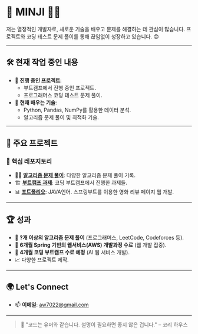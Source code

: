 # 👋 MINJI 👨‍💻

저는 열정적인 개발자로, 새로운 기술을 배우고 문제를 해결하는 데 관심이 많습니다. 프로젝트와 코딩 테스트 문제 풀이를 통해 끊임없이 성장하고 있습니다. 😊

---

## 🛠️ 현재 작업 중인 내용
- 🔭 **진행 중인 프로젝트**:
  - 부트캠프에서 진행 중인 프로젝트.
  - 프로그래머스 코딩 테스트 문제 풀이.
- 🌱 **현재 배우는 기술**:
  - Python, Pandas, NumPy를 활용한 데이터 분석.
  - 알고리즘 문제 풀이 및 최적화 기술.

---

## 📂 주요 프로젝트
### 🔑 핵심 레포지토리
- 🧑‍💻 [**알고리즘 문제 풀이**](https://github.com/Mminzy22/coding-test-practice): 다양한 알고리즘 문제 풀이 기록.
- 🏗️ [**부트캠프 과제**](https://github.com/Mminzy22/learning-python): 코딩 부트캠프에서 진행한 과제들.
- 📊 [**포트폴리오**](https://github.com/Mminzy22/moviemoa): JAVA언어. 스프링부트를 이용한 영화 리뷰 페이지 웹 개발.

---

## 🏆 성과
- 🌟 **?개 이상의 알고리즘 문제 풀이** (프로그래머스, LeetCode, Codeforces 등).
- 🏅 **6개월 Spring 기반의 웹서비스(AWS) 개발과정 수료** (웹 개발 집중).
- 🏅 **4개월 코딩 부트캠프 수료 예정** (AI 웹 서비스 개발).
- 📈 다양한 프로젝트 제작.

---

## 🌍 Let's Connect
- 📫 **이메일**: aw7022@gmail.com

---

> 🚀 "코드는 유머와 같습니다. 설명이 필요하면 좋지 않은 겁니다." – 코리 하우스

